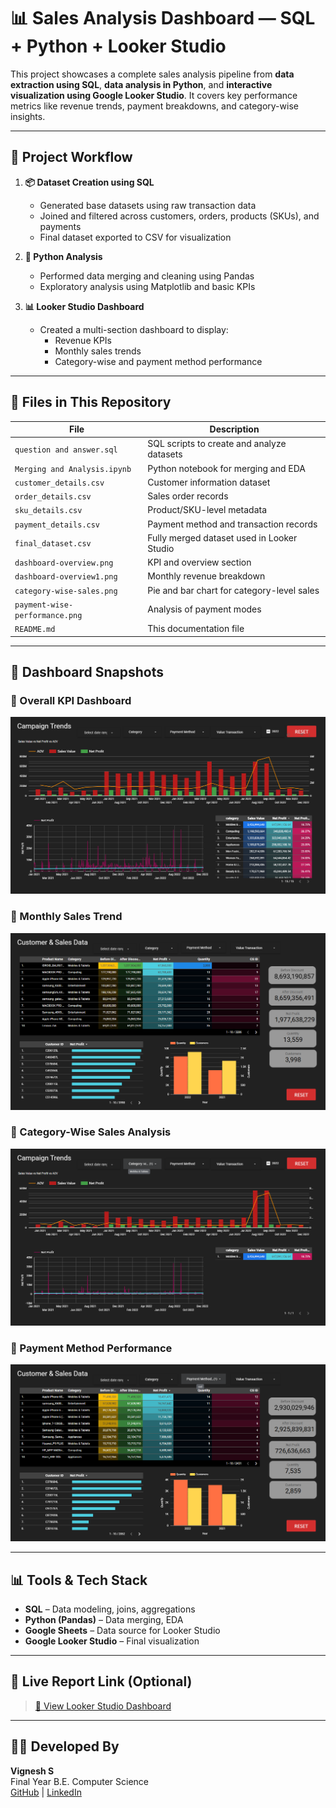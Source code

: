 # 📊 Sales Analysis Dashboard — SQL + Python + Looker Studio

This project showcases a complete sales analysis pipeline from **data extraction using SQL**, **data analysis in Python**, and **interactive visualization using Google Looker Studio**. It covers key performance metrics like revenue trends, payment breakdowns, and category-wise insights.

---

## 🔁 Project Workflow

1. **📦 Dataset Creation using SQL**
   - Generated base datasets using raw transaction data
   - Joined and filtered across customers, orders, products (SKUs), and payments
   - Final dataset exported to CSV for visualization

2. **🐍 Python Analysis**
   - Performed data merging and cleaning using Pandas
   - Exploratory analysis using Matplotlib and basic KPIs

3. **📊 Looker Studio Dashboard**
   - Created a multi-section dashboard to display:
     - Revenue KPIs
     - Monthly sales trends
     - Category-wise and payment method performance

---

## 📁 Files in This Repository

| File | Description |
|------|-------------|
| `question and answer.sql` | SQL scripts to create and analyze datasets |
| `Merging and Analysis.ipynb` | Python notebook for merging and EDA |
| `customer_details.csv` | Customer information dataset |
| `order_details.csv` | Sales order records |
| `sku_details.csv` | Product/SKU-level metadata |
| `payment_details.csv` | Payment method and transaction records |
| `final_dataset.csv` | Fully merged dataset used in Looker Studio |
| `dashboard-overview.png` | KPI and overview section |
| `dashboard-overview1.png` | Monthly revenue breakdown |
| `category-wise-sales.png` | Pie and bar chart for category-level sales |
| `payment-wise-performance.png` | Analysis of payment modes |
| `README.md` | This documentation file |

---

## 📸 Dashboard Snapshots

### 🔹 Overall KPI Dashboard
![Dashboard Overview](dashboard-overview.png)

### 🔹 Monthly Sales Trend
![Monthly Overview](dashboard-overview1.png)

### 🔹 Category-Wise Sales Analysis
![Category-Wise Sales](category-wise-sales.png)

### 🔹 Payment Method Performance
![Payment Wise Performance](payment-wise-performance.png)

---

## 📊 Tools & Tech Stack

- **SQL** – Data modeling, joins, aggregations  
- **Python (Pandas)** – Data merging, EDA  
- **Google Sheets** – Data source for Looker Studio  
- **Google Looker Studio** – Final visualization

---

## 🔗 Live Report Link (Optional)

> [🔗 View Looker Studio Dashboard](https://lookerstudio.google.com/reporting/your-dashboard-id)

---

## 👨‍💻 Developed By

**Vignesh S**  
Final Year B.E. Computer Science  
[GitHub](https://github.com/Vigneshsaravanan12) | [LinkedIn](https://www.linkedin.com/in/vignesh-s-14273a334)

